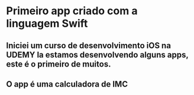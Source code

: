 # Primeiro app criado com a linguagem Swift

## Iniciei um curso de desenvolvimento iOS na UDEMY la estamos desenvolvendo alguns apps, este é o primeiro de muitos.

## O app é uma calculadora de IMC

